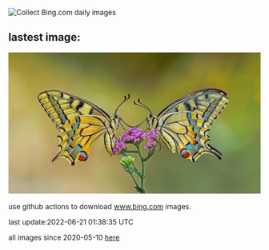 ![Collect Bing.com daily images](https://github.com/counter2015/bing-daily-images/workflows/Collect%20Bing.com%20daily%20images/badge.svg)
## lastest image:
![](images/SwallowtailFlower.jpg)

use github actions to download www.bing.com images.

last update:2022-06-21 01:38:35 UTC

all images since 2020-05-10 [here](https://github.com/counter2015/bing-daily-images/tree/master/images) 
